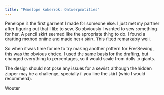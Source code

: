 ```yaml
---
title: "Penelope kokerrok: Ontwerpnotities"
---
```


Penelope is the first garment I made for someone else. I just met my partner after figuring out that I like to sew. So obviously I wanted to sew something for her. A pencil skirt seemed like the apropriate thing to do. I found a drafting method online and made het a skirt. This fitted remarkably well.

So when it was time for me to try making another pattern for FreeSewing, this was the obvious choice. I used the same basis for the drafting, but changed everything to percentages, so it would scale from dolls to giants.

The design should not pose any issues for a sewist, although the hidden zipper may be a challenge, specially if you line the skirt (whic I would recommend).

Wouter

